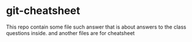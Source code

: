 # git-cheatsheet
This repo contain some file such answer that is about answers to the class questions inside.
and another files are for cheatsheet
